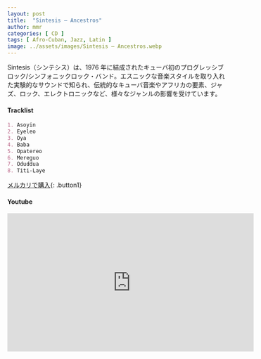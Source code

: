 ```yaml
---
layout: post
title:  "Sintesis – Ancestros"
author: mmr
categories: [ CD ]
tags: [ Afro-Cuban, Jazz, Latin ]
image: ../assets/images/Sintesis – Ancestros.webp
---
```


Sintesis（シンテシス）は、1976 年に結成されたキューバ初のプログレッシブロック/シンフォニックロック・バンド。エスニックな音楽スタイルを取り入れた実験的なサウンドで知られ、伝統的なキューバ音楽やアフリカの要素、ジャズ、ロック、エレクトロニックなど、様々なジャンルの影響を受けています。

#### Tracklist
```md
1. Asoyin
2. Eyeleo
3. Oya
4. Baba
5. Opatereo
6. Mereguo
7. Oduddua
8. Titi-Laye
```

[メルカリで購入](https://jp.mercari.com/item/m40509767449?afid=6142608987){: .button1}

#### Youtube
<iframe width="560" height="315" src="https://www.youtube.com/embed/tXNj85zVbBs?si=aFiox_b6HhPYb28C" title="YouTube video player" frameborder="0" allow="accelerometer; autoplay; clipboard-write; encrypted-media; gyroscope; picture-in-picture; web-share" referrerpolicy="strict-origin-when-cross-origin" allowfullscreen></iframe>
